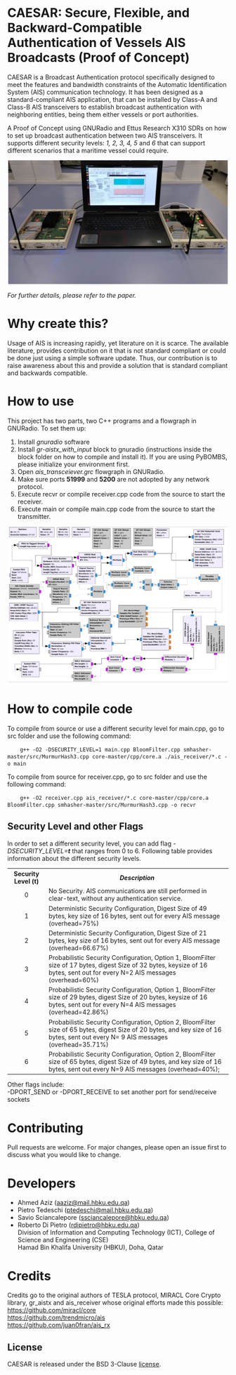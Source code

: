 # CAESAR: Secure, Flexible, and Backward-Compatible Authentication of Vessels AIS Broadcasts (Proof of Concept)
CAESAR is a Broadcast Authentication protocol specifically designed to meet the features and bandwidth constraints of the Automatic Identification System (AIS) communication technology. It has been designed as a standard-compliant AIS application, that can be installed by Class-A and Class-B AIS transceivers to establish broadcast authentication with neighboring entities, being them either vessels or port authorities. 

A Proof of Concept using GNURadio and Ettus Research X310 SDRs on how to set up broadcast authentication between two AIS transceivers. It supports different security levels: <i>1, 2, 3, 4, 5 </i> and <i>6</i> that can support different scenarios that a maritime vessel could require.

<p align="center">
     <img alt="ais_tranceiver_flowgraph" src="./images/testbed.jpg" width="500">
</p>

<i>For further details, please refer to the paper.</i>

# Why create this?
Usage of AIS is increasing rapidly, yet literature on it is scarce. The available literature, provides contribution on it that is not standard compliant or could be done just using a simple software update. Thus, our contribution is to raise awareness about this and provide a solution that is standard compliant and backwards compatible.

# How to use
This project has two parts, two C++ programs and a flowgraph in GNURadio. To set them up: </br>
1) Install <i>gnuradio</i> software <br />
2) Install <i>gr-aistx_with_input</i> block to gnuradio (instructions inside the block folder on how to compile and install it). If you are using PyBOMBS, please initialize your environment first. <br />
3) Open <i>ais_transceiever.grc</i> flowgraph in GNURadio.  <br />
4) Make sure ports <b>51999</b> and <b>5200</b> are not adopted by any network protocol. <br />
5) Execute recvr or compile receiver.cpp code from the source to start the receiver.<br />
6) Execute main or compile main.cpp code from the source to start the transmitter.<br />

<p align="center">
     <img alt="ais_tranceiver_flowgraph" src="./images/ais_tranceiver_flowgraph.png" width="500">
</p>

# How to compile code
To compile from source or use a different security level for main.cpp, go to src folder and use the following command:
```
    g++ -O2 -DSECURITY_LEVEL=1 main.cpp BloomFilter.cpp smhasher-master/src/MurmurHash3.cpp core-master/cpp/core.a ./ais_receiver/*.c -o main
```

To compile from source for receiver.cpp, go to src folder and use the following command:
```
    g++ -O2 receiver.cpp ais_receiver/*.c core-master/cpp/core.a BloomFilter.cpp smhasher-master/src/MurmurHash3.cpp -o recvr
```
## Security Level and other Flags
In order to set a different security level, you can add flag <i>-DSECURITY_LEVEL=<b>t</b></i> that ranges from 0 to 6. Following table provides information about the different security levels.

<table>
  <tr>
    <th style="text-align:center"><b>Security Level (t) </b></th>
    <th><i><b>Description</b></i></th>
  </tr>
  <tr>
    <td style="text-align:center">0</td>
     <td>No Security. AIS communications are still performed in clear-text, without any authentication service.</td>
  </tr>
  <tr>
    <td style="text-align:center">1</td>
    <td>Deterministic Security Configuration, Digest Size of 49 bytes, key size of 16 bytes, sent out for every AIS message (overhead=75%)</td>
  </tr>
  <tr>
    <td style="text-align:center">2</td>
    <td>Deterministic Security Configuration, Digest Size of 21 bytes, key size of 16 bytes, sent out for every AIS message (overhead=66.67%)</td>
  </tr>
  <tr>
    <td style="text-align:center">3</td>
    <td>Probabilistic Security Configuration, Option 1, BloomFilter size of 17 bytes, digest Size of 32 bytes, keysize of 16 bytes, sent out for every N=2 AIS messages (overhead=60%)</td>
  </tr>
    <tr>
    <td style="text-align:center">4</td>
    <td>Probabilistic Security Configuration, Option 1, BloomFilter size of 29 bytes, digest Size of 20 bytes, keysize of 16 bytes, sent out for every N=4 AIS messages (overhead=42.86%)</td>
  </tr>
    <tr>
    <td style="text-align:center">5</td>
    <td>Probabilistic Security Configuration, Option  2, BloomFilter size of 65 bytes, digest Size of 20 bytes, and key size of 16 bytes, sent out every N= 9 AIS messages (overhead=35.71%)</td>
  </tr>
    <tr>
    <td style="text-align:center">6</td>
    <td>Probabilistic Security Configuration, Option  2, BloomFilter size of 65 bytes, digest Size of 49 bytes, and key size of 16 bytes, sent out every N=9 AIS messages (overhead=40%);</td>
  </tr>
</table>

Other flags include: <br />
    -DPORT_SEND or -DPORT_RECEIVE to set another port for send/receive sockets <br />

# Contributing
Pull requests are welcome. For major changes, please open an issue first to discuss what you would like to change.

# Developers
- Ahmed Aziz             (<aaziz@mail.hbku.edu.qa>)<br />
- Pietro Tedeschi        (<ptedeschi@mail.hbku.edu.qa>)<br />
- Savio Sciancalepore    (<ssciancalepore@hbku.edu.qa>)<br />
- Roberto Di Pietro      (<rdipietro@hbku.edu.qa>)<br />
Division of Information and Computing Technology (ICT), College of Science and Engineering (CSE)<br />Hamad Bin Khalifa University (HBKU), Doha, Qatar<br />

# Credits
Credits go to the original authors of TESLA protocol, MIRACL Core Crypto library, gr_aistx and ais_receiver whose original efforts made this possible:
<br />
https://github.com/miracl/core  <br />
https://github.com/trendmicro/ais   <br />
https://github.com/juan0fran/ais_rx <br />

## License
CAESAR is released under the BSD 3-Clause <a href="LICENSE">license</a>.
